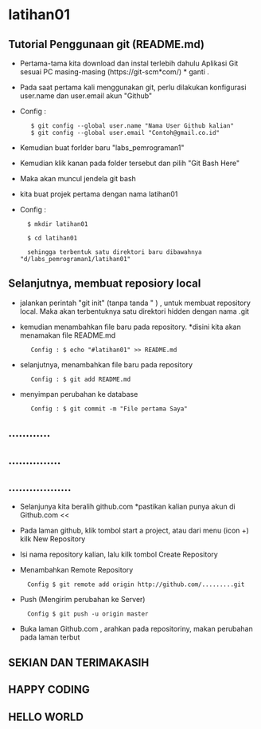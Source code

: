 # latihan01

## Tutorial Penggunaan git (README.md)

- Pertama-tama kita download dan instal terlebih dahulu Aplikasi Git sesuai PC masing-masing (https://git-scm*com/) * ganti .
- Pada saat pertama kali menggunakan git, perlu dilakukan konfigurasi user.name dan user.email akun "Github"

- Config :

		 $ git config --global user.name "Nama User Github kalian"
		 $ git config --global user.email "Contoh@gmail.co.id"

- Kemudian buat forlder baru "labs_pemrograman1"
- Kemudian klik kanan pada folder tersebut dan pilih "Git Bash Here"
- Maka akan muncul jendela git bash
- kita buat projek pertama dengan nama latihan01

- Config :

		$ mkdir latihan01

		$ cd latihan01

		sehingga terbentuk satu direktori baru dibawahnya "d/labs_pemrograman1/latihan01"

## Selanjutnya, membuat reposiory local

- jalankan perintah "git init" (tanpa tanda " ) ,  untuk membuat repository local. Maka akan terbentuknya satu direktori hidden dengan nama .git
- kemudian menambahkan file baru pada repository. *disini kita akan menamakan file README.md

		 Config : $ echo "#latihan01" >> README.md

- selanjutnya, menambahkan file baru pada repository

		 Config : $ git add README.md

- menyimpan perubahan ke database

		 Config : $ git commit -m "File pertama Saya"

## ............

## ...............

## ..................


- Selanjunya kita beralih github.com *pastikan kalian punya akun di Github.com <<
- Pada laman github, klik tombol start a project, atau dari menu (icon +) kilk New Repository
- Isi nama repository kalian, lalu kilk tombol Create Repository

- Menambahkan Remote Repository

		Config $ git remote add origin http://github.com/.........git

- Push (Mengirim perubahan ke Server)

		Config $ git push -u origin master

- Buka laman Github.com , arahkan pada repositoriny, makan perubahan pada laman terbut

## SEKIAN DAN TERIMAKASIH
## HAPPY CODING
## HELLO WORLD